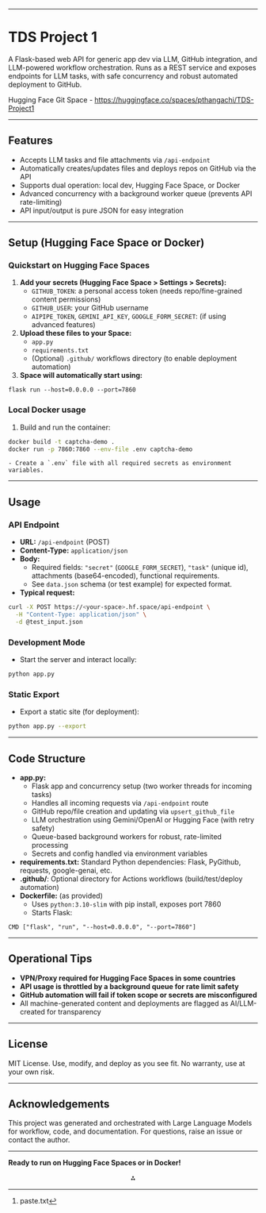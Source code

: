 ***

# TDS Project 1

A Flask-based web API for generic app dev via LLM, GitHub integration, and LLM-powered workflow orchestration.
Runs as a REST service and exposes endpoints for LLM tasks, with safe concurrency and robust automated deployment to GitHub.

Hugging Face Git Space - https://huggingface.co/spaces/pthangachi/TDS-Project1

***

## Features

- Accepts LLM tasks and file attachments via `/api-endpoint`
- Automatically creates/updates files and deploys repos on GitHub via the API
- Supports dual operation: local dev, Hugging Face Space, or Docker
- Advanced concurrency with a background worker queue (prevents API rate-limiting)
- API input/output is pure JSON for easy integration

***

## Setup (Hugging Face Space or Docker)

### Quickstart on Hugging Face Spaces

1. **Add your secrets (Hugging Face Space > Settings > Secrets):**
    - `GITHUB_TOKEN`: a personal access token (needs repo/fine-grained content permissions)
    - `GITHUB_USER`: your GitHub username
    - `AIPIPE_TOKEN`, `GEMINI_API_KEY`, `GOOGLE_FORM_SECRET`: (if using advanced features)
2. **Upload these files to your Space:**
    - `app.py`
    - `requirements.txt`
    - (Optional) `.github/` workflows directory (to enable deployment automation)
3. **Space will automatically start using:**

```shell
flask run --host=0.0.0.0 --port=7860
```


### Local Docker usage

1. Build and run the container:

```bash
docker build -t captcha-demo .
docker run -p 7860:7860 --env-file .env captcha-demo
```

    - Create a `.env` file with all required secrets as environment variables.

***

## Usage

### API Endpoint

- **URL:** `/api-endpoint` (POST)
- **Content-Type:** `application/json`
- **Body:**
    - Required fields: `"secret"` (`GOOGLE_FORM_SECRET`), `"task"` (unique id), attachments (base64-encoded), functional requirements.
    - See `data.json` schema (or test example) for expected format.
- **Typical request:**

```bash
curl -X POST https://<your-space>.hf.space/api-endpoint \
  -H "Content-Type: application/json" \
  -d @test_input.json
```


### Development Mode

- Start the server and interact locally:

```bash
python app.py
```


### Static Export

- Export a static site (for deployment):

```bash
python app.py --export
```


***

## Code Structure

- **app.py:**
    - Flask app and concurrency setup (two worker threads for incoming tasks)
    - Handles all incoming requests via `/api-endpoint` route
    - GitHub repo/file creation and updating via `upsert_github_file`
    - LLM orchestration using Gemini/OpenAI or Hugging Face (with retry safety)
    - Queue-based background workers for robust, rate-limited processing
    - Secrets and config handled via environment variables
- **requirements.txt:**
Standard Python dependencies: Flask, PyGithub, requests, google-genai, etc.
- **.github/**:
Optional directory for Actions workflows (build/test/deploy automation)
- **Dockerfile:** (as provided)
    - Uses `python:3.10-slim` with pip install, exposes port 7860
    - Starts Flask:

```
CMD ["flask", "run", "--host=0.0.0.0", "--port=7860"]
```


***

## Operational Tips

- **VPN/Proxy required for Hugging Face Spaces in some countries**
- **API usage is throttled by a background queue for rate limit safety**
- **GitHub automation will fail if token scope or secrets are misconfigured**
- All machine-generated content and deployments are flagged as AI/LLM-created for transparency

***

## License

MIT License.
Use, modify, and deploy as you see fit. No warranty, use at your own risk.

***

## Acknowledgements

This project was generated and orchestrated with Large Language Models for workflow, code, and documentation.
For questions, raise an issue or contact the author.

***

**Ready to run on Hugging Face Spaces or in Docker!**
<span style="display:none">[^1]</span>

<div align="center">⁂</div>

[^1]: paste.txt



